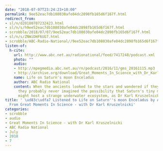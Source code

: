 ```yaml
---
date: "2018-07-07T23:24:23+10:00"
permalink: 9ee52eac7db108030afe04dc2898fb165d6f167f.html
redirect_from:
- sl/n/d20180707232423.html
- sl/n/s/h9ee52eac7db108030afe04dc2898fb165d6f167f.html
- scrobble/2018/07/07/9ee52eac7db108030afe04dc2898fb165d6f167f.html
- sl/n/s/ZNWiDHF6UG7.html
- scrobble/ABC-Radio-National//9ee52eac7db108030afe04dc2898fb165d6f167f.html
listen-of:
  h-cite:
    url: http://www.abc.net.au/radionational/feed/7417248/podcast.xml
    photo: ""
    audio:
    - http://mpegmedia.abc.net.au/rn/podcast/2016/11/gms_20161115.mp3
    - http://archive.org/download/Great_Moments_In_Science_with_Dr_Karl_Kruszelnicki-Podcast-by-ABC_Radio_National/Life_on_Saturns_moon_Enceladus.mp3
    name: Life on Saturn's moon Enceladus
    author: ABC Radio National
    content: When the ancients looked to the stars and wondered if they were alone,
      they probably never imagined the possibility that Saturn's tiny moon Enceladus
      might host a strange underwater ecosystem, as Dr Karl Kruszelnicki explains.
title: ' \ud83c\udfa7 Listened to Life on Saturn''s moon Enceladus by ABC Radio National
  From Great Moments In Science - with Dr Karl Kruszelnicki'
categories:
- scrobble
- audio
- Great Moments In Science - with Dr Karl Kruszelnicki
- ABC Radio National
- July
- 2018
- 7
---
```

